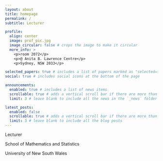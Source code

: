 ```yaml
---
layout: about
title: homepage
permalink: /
subtitle: Lecturer

profile:
  align: center
  image: prof_pic.jpg
  image_circular: false # crops the image to make it circular
  more_info: >
    <p>room 2072</p>
    <p>@ Anita B. Lawrence Centre</p>
    <p>Sydney, NSW 2033</p>

selected_papers: true # includes a list of papers marked as "selected={true}"
social: true # includes social icons at the bottom of the page

announcements:
  enabled: true # includes a list of news items
  scrollable: true # adds a vertical scroll bar if there are more than 3 news items
  limit: 3 # leave blank to include all the news in the `_news` folder

latest_posts:
  enabled: false
  scrollable: true # adds a vertical scroll bar if there are more than 3 new posts items
  limit: 3 # leave blank to include all the blog posts
---
```

<p>Lecturer</p>
<p>School of Mathematics and Statistics</p>
<p>University of New South Wales</p>
